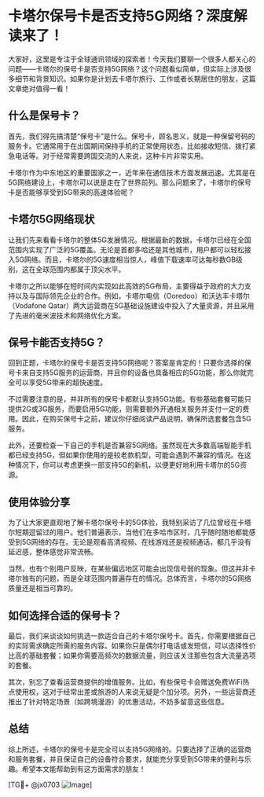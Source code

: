 # 卡塔尔保号卡是否支持5G网络？深度解读来了！

大家好，这里是专注于全球通讯领域的探索者！今天我们要聊一个很多人都关心的问题——卡塔尔的保号卡是否支持5G网络？这个问题看似简单，但实际上涉及很多细节和背景知识。如果你是计划去卡塔尔旅行、工作或者长期居住的朋友，这篇文章绝对值得一看！

## 什么是保号卡？

首先，我们得先搞清楚“保号卡”是什么。保号卡，顾名思义，就是一种保留号码的服务卡。它通常用于在出国期间保持手机的正常使用状态，比如接收短信、拨打紧急电话等。对于经常需要跨国交流的人来说，这种卡片非常实用。

卡塔尔作为中东地区的重要国家之一，近年来在通信技术方面发展迅速。尤其是在5G网络建设上，卡塔尔可以说是走在了世界前列。那么问题来了，卡塔尔的保号卡是否能够享受到5G带来的高速体验呢？

## 卡塔尔5G网络现状

让我们先来看看卡塔尔的整体5G发展情况。根据最新的数据，卡塔尔已经在全国范围内实现了广泛的5G覆盖。无论是首都多哈还是其他城市，用户都可以轻松接入5G网络。而且，卡塔尔的5G速度相当惊人，峰值下载速率可达每秒数GB级别，这在全球范围内都属于顶尖水平。

卡塔尔之所以能够在短时间内实现如此高效的5G布局，主要得益于政府的大力支持以及与国际领先企业的合作。例如，卡塔尔电信（Ooredoo）和沃达丰卡塔尔（Vodafone Qatar）两大运营商在5G基础设施建设中投入了大量资源，并且采用了先进的毫米波技术和网络优化方案。

## 保号卡能否支持5G？

回到正题，卡塔尔的保号卡是否支持5G网络呢？答案是肯定的！只要你选择的保号卡来自支持5G服务的运营商，并且你的设备也具备相应的5G功能，那么你就完全可以享受5G带来的超快速度。

不过需要注意的是，并非所有的保号卡都默认支持5G功能。有些基础套餐可能只提供2G或3G服务，而要启用5G功能，则需要额外开通相关服务并支付一定的费用。因此，在购买保号卡之前，建议你仔细阅读产品说明，确保所选套餐包含5G服务。

此外，还要检查一下自己的手机是否兼容5G网络。虽然现在大多数高端智能手机都已经支持5G，但如果你使用的是较老款机型，可能会遇到不兼容的情况。在这种情况下，你可以考虑更换一部支持5G的新机，以便更好地利用卡塔尔的5G资源。

## 使用体验分享

为了让大家更直观地了解卡塔尔保号卡的5G体验，我特别采访了几位曾经在卡塔尔短期逗留过的用户。他们普遍表示，当他们在多哈市区时，几乎随时随地都能感受到5G网络的存在。无论是观看高清视频、在线游戏还是视频通话，都几乎没有延迟感，整体感觉非常流畅。

当然，也有个别用户反映，在某些偏远地区可能会出现信号弱的现象。但这并非卡塔尔独有的问题，而是全球范围内普遍存在的情况。总体而言，卡塔尔的5G网络质量还是相当可靠的。

## 如何选择合适的保号卡？

最后，我们来谈谈如何挑选一款适合自己的卡塔尔保号卡。首先，你需要根据自己的实际需求确定所需的服务内容。如果你只是偶尔打电话或发短信，可以选择性价比高的基础套餐；如果你需要高频次的数据流量，则应该关注那些包含大流量选项的套餐。

其次，别忘了查看运营商提供的增值服务。比如，有些保号卡会赠送免费WiFi热点使用权，这对于经常出差或旅游的人来说无疑是个加分项。另外，一些运营商还推出了针对特定场景（如跨境漫游）的优惠活动，不妨多留意这些信息。

## 总结

综上所述，卡塔尔的保号卡是完全可以支持5G网络的。只要选择了正确的运营商和服务套餐，并且保证自己的设备符合要求，就能充分享受到5G带来的便利与乐趣。希望本文能帮助到有这方面需求的朋友！

[TG💪+ @jx0703 ![Image](https://github.com/user-attachments/assets/dbca1d08-cadb-493c-b0ec-ad6f7a83f270)]